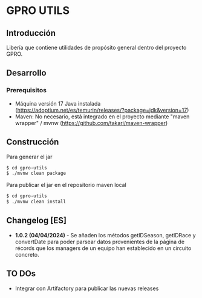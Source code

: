 # GPRO UTILS

## Introducción

Libería que contiene utilidades de propósito general dentro del proyecto GPRO.


## Desarrollo

### Prerequisitos

* Máquina versión 17 Java instalada (<https://adoptium.net/es/temurin/releases/?package=jdk&version=17>)
* Maven: No necesario, está integrado en el proyecto mediante "maven wrapper" / mvnw (<https://github.com/takari/maven-wrapper>)


## Construcción

Para generar el jar

```sh
$ cd gpro-utils
$ ./mvnw clean package
```

Para publicar el jar en el repositorio maven local


```sh
$ cd gpro-utils
$ ./mvnw clean install
```

## Changelog [ES]

* **1.0.2 (04/04/2024)** - Se añaden los métodos getIDSeason, getIDRace y convertDate para poder parsear datos provenientes de la página de récords que los managers de un equipo han establecido en un circuito concreto.

## TO DOs

* Integrar con Artifactory para publicar las nuevas releases